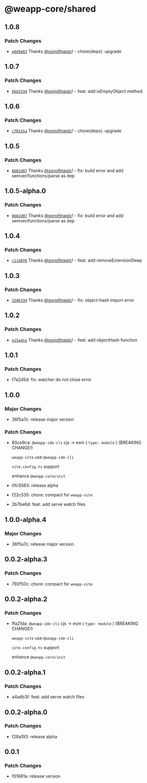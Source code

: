 # @weapp-core/shared

## 1.0.8

### Patch Changes

- [`e8d9e03`](https://github.com/weapp-vite/weapp-vite/commit/e8d9e03b9508eabde1a43245eecd3408a757413b) Thanks [@sonofmagic](https://github.com/sonofmagic)! - chore(deps): upgrade

## 1.0.7

### Patch Changes

- [`bbd3334`](https://github.com/weapp-vite/weapp-vite/commit/bbd3334758fa3b6fb8fc0571957d2a4a51ab1a1c) Thanks [@sonofmagic](https://github.com/sonofmagic)! - feat: add isEmptyObject method

## 1.0.6

### Patch Changes

- [`c70141a`](https://github.com/weapp-vite/weapp-vite/commit/c70141ab30b16b74e34055f2d6aff9f61332da81) Thanks [@sonofmagic](https://github.com/sonofmagic)! - chore(deps): upgrade

## 1.0.5

### Patch Changes

- [`8682d07`](https://github.com/weapp-vite/weapp-vite/commit/8682d07cb9e9fb34acf1ce8c38756d38c005cd35) Thanks [@sonofmagic](https://github.com/sonofmagic)! - fix: build error and add semver/functions/parse as dep

## 1.0.5-alpha.0

### Patch Changes

- [`8682d07`](https://github.com/weapp-vite/weapp-vite/commit/8682d07cb9e9fb34acf1ce8c38756d38c005cd35) Thanks [@sonofmagic](https://github.com/sonofmagic)! - fix: build error and add semver/functions/parse as dep

## 1.0.4

### Patch Changes

- [`c11d076`](https://github.com/weapp-vite/weapp-vite/commit/c11d07684c4592700a1141f2dc83dc3ce08c6676) Thanks [@sonofmagic](https://github.com/sonofmagic)! - feat: add removeExtensionDeep

## 1.0.3

### Patch Changes

- [`1596334`](https://github.com/weapp-vite/weapp-vite/commit/159633422903bf3b5a5a3015bc0c495ec672c308) Thanks [@sonofmagic](https://github.com/sonofmagic)! - fix: object-hash import error

## 1.0.2

### Patch Changes

- [`e15adce`](https://github.com/weapp-vite/weapp-vite/commit/e15adce483e9b47ef836680df49321db5431ac31) Thanks [@sonofmagic](https://github.com/sonofmagic)! - feat: add objectHash function

## 1.0.1

### Patch Changes

- f7a2d5d: fix: watcher do not close error

## 1.0.0

### Major Changes

- 36f5a7c: release major version

### Patch Changes

- 80ce9ca: `@weapp-ide-cli` cjs -> esm ( `type: module` ) (BREAKING CHANGE!)

  `weapp-vite` use `@weapp-ide-cli`

  `vite.config.ts` support

  enhance `@weapp-core/init`

- 0fc5083: release alpha
- f22c535: chore: compact for `weapp-vite`
- 2b7be6d: feat: add serve watch files

## 1.0.0-alpha.4

### Major Changes

- 36f5a7c: release major version

## 0.0.2-alpha.3

### Patch Changes

- 792f50c: chore: compact for `weapp-vite`

## 0.0.2-alpha.2

### Patch Changes

- ffa21da: `@weapp-ide-cli` cjs -> esm ( `type: module` ) (BREAKING CHANGE!)

  `weapp-vite` use `@weapp-ide-cli`

  `vite.config.ts` support

  enhance `@weapp-core/init`

## 0.0.2-alpha.1

### Patch Changes

- a4adb3f: feat: add serve watch files

## 0.0.2-alpha.0

### Patch Changes

- f28a193: release alpha

## 0.0.1

### Patch Changes

- f01681a: release version
